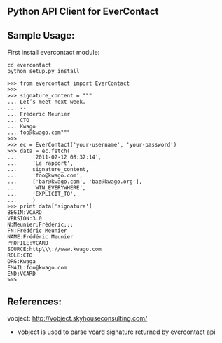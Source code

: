 ## Python API Client for EverContact

## Sample Usage:

First install evercontact module:

    cd evercontact
    python setup.py install

    >>> from evercontact import EverContact
    >>>
    >>> signature_content = """
    ... Let’s meet next week.
    ... --
    ... Frédéric Meunier
    ... CTO
    ... Kwago
    ... foo@kwago.com"""
    >>>
    >>> ec = EverContact('your-username', 'your-password')
    >>> data = ec.fetch(
    ...     '2011-02-12 08:32:14',
    ...     'Le rapport',
    ...     signature_content,
    ...     'foo@kwago.com',
    ...     ['bar@kwago.com', 'baz@kwago.org'],
    ...     'WTN_EVERYWHERE',
    ...     'EXPLICIT_TO',
    ...     )
    >>> print data['signature']
    BEGIN:VCARD
    VERSION:3.0
    N:Meunier;Frédéric;;;
    FN:Frédéric Meunier
    NAME:Frédéric Meunier
    PROFILE:VCARD
    SOURCE:http\\\://www.kwago.com
    ROLE:CTO
    ORG:Kwaga
    EMAIL:foo@kwago.com
    END:VCARD
    >>>


## References:
vobject: http://vobject.skyhouseconsulting.com/
- vobject is used to parse vcard signature returned by evercontact api
